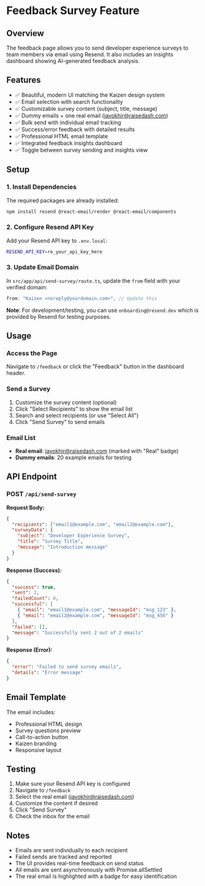 # Feedback Survey Feature

## Overview
The feedback page allows you to send developer experience surveys to team members via email using Resend. It also includes an insights dashboard showing AI-generated feedback analysis.

## Features
- ✅ Beautiful, modern UI matching the Kaizen design system
- ✅ Email selection with search functionality
- ✅ Customizable survey content (subject, title, message)
- ✅ Dummy emails + one real email (javokhir@raisedash.com)
- ✅ Bulk send with individual email tracking
- ✅ Success/error feedback with detailed results
- ✅ Professional HTML email template
- ✅ Integrated feedback insights dashboard
- ✅ Toggle between survey sending and insights view

## Setup

### 1. Install Dependencies
The required packages are already installed:
```bash
npm install resend @react-email/render @react-email/components
```

### 2. Configure Resend API Key
Add your Resend API key to `.env.local`:

```bash
RESEND_API_KEY=re_your_api_key_here
```

### 3. Update Email Domain
In `src/app/api/send-survey/route.ts`, update the `from` field with your verified domain:

```typescript
from: "Kaizen <noreply@yourdomain.com>", // Update this
```

**Note**: For development/testing, you can use `onboarding@resend.dev` which is provided by Resend for testing purposes.

## Usage

### Access the Page
Navigate to `/feedback` or click the "Feedback" button in the dashboard header.

### Send a Survey
1. Customize the survey content (optional)
2. Click "Select Recipients" to show the email list
3. Search and select recipients (or use "Select All")
4. Click "Send Survey" to send emails

### Email List
- **Real email**: javokhir@raisedash.com (marked with "Real" badge)
- **Dummy emails**: 20 example emails for testing

## API Endpoint

### POST `/api/send-survey`

**Request Body:**
```json
{
  "recipients": ["email1@example.com", "email2@example.com"],
  "surveyData": {
    "subject": "Developer Experience Survey",
    "title": "Survey Title",
    "message": "Introduction message"
  }
}
```

**Response (Success):**
```json
{
  "success": true,
  "sent": 2,
  "failedCount": 0,
  "successful": [
    { "email": "email1@example.com", "messageId": "msg_123" },
    { "email": "email2@example.com", "messageId": "msg_456" }
  ],
  "failed": [],
  "message": "Successfully sent 2 out of 2 emails"
}
```

**Response (Error):**
```json
{
  "error": "Failed to send survey emails",
  "details": "Error message"
}
```

## Email Template
The email includes:
- Professional HTML design
- Survey questions preview
- Call-to-action button
- Kaizen branding
- Responsive layout

## Testing
1. Make sure your Resend API key is configured
2. Navigate to `/feedback`
3. Select the real email (javokhir@raisedash.com)
4. Customize the content if desired
5. Click "Send Survey"
6. Check the inbox for the email

## Notes
- Emails are sent individually to each recipient
- Failed sends are tracked and reported
- The UI provides real-time feedback on send status
- All emails are sent asynchronously with Promise.allSettled
- The real email is highlighted with a badge for easy identification
